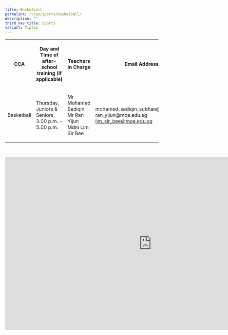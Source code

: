 ```yaml
---
title: Basketball
permalink: /ccas/sports/basketball/
description: ""
third_nav_title: Sports
variant: tiptap
---
```

<table style="minWidth: 100px">
<colgroup>
<col>
<col>
<col>
<col>
</colgroup>
<tbody>
<tr>
<th rowspan="1" colspan="1">
<p>CCA</p>
</th>
<th rowspan="1" colspan="1">
<p>Day and Time of after-school training (if applicable)</p>
</th>
<th rowspan="1" colspan="1">
<p>Teachers in Charge</p>
</th>
<th rowspan="1" colspan="1">
<p>Email Address</p>
</th>
</tr>
<tr>
<td rowspan="1" colspan="1">
<p>Basketball</p>
</td>
<td rowspan="1" colspan="1">
<p>Thursday, Juniors &amp; Seniors, 3.00 p.m. - 5.00 p.m.</p>
</td>
<td rowspan="1" colspan="1">
<p>Mr Mohamed Sadiqin
<br>Mr Ran Yijun
<br>Mdm Lim Sir Bee
<br>
</p>
</td>
<td rowspan="1" colspan="1">
<p>mohamed_sadiqin_subhan@moe.edu.sg ran_yijun@moe.edu.sg
<br><a href="mailto:lim_sir_bee@moe.edu.sg" rel="noopener noreferrer nofollow" target="_blank">lim_sir_bee@moe.edu.sg</a>
</p>
</td>
</tr>
</tbody>
</table>
<p>
<br>
</p>
<div class="iframe-wrapper">
<iframe height="569" width="960" allowfullscreen="true" frameborder="0" src="https://docs.google.com/presentation/d/e/2PACX-1vTOnU-JkamyHkW3eLMDJsQCKZQCQJF0O23zg4qgXJmxgNMP-YZk5IFnOC8Gsa2r5NEJJsJMA6-5i4S6/embed?start=false&amp;loop=false&amp;delayms=3000"></iframe>
</div>
<p></p>